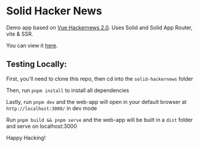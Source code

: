 # Solid Hacker News

Demo app based on [Vue Hackernews 2.0](https://github.com/vuejs/vue-hackernews-2.0). Uses Solid and Solid App Router, vite & SSR.

You can view it [here](http://ryansolid.github.io/solid-hackernews).

## Testing Locally:

First, you'll need to clone this repo, then cd into the `solid-hackernews` folder

Then, run `pnpm install` to install all dependencies

Lastly, run `pnpm dev` and the web-app will open in your default browser at `http://localhost:3000/` in dev mode

Run `pnpm build && pnpm serve` and the web-app will be built in a `dist` folder and serve on localhost:3000

Happy Hacking!
